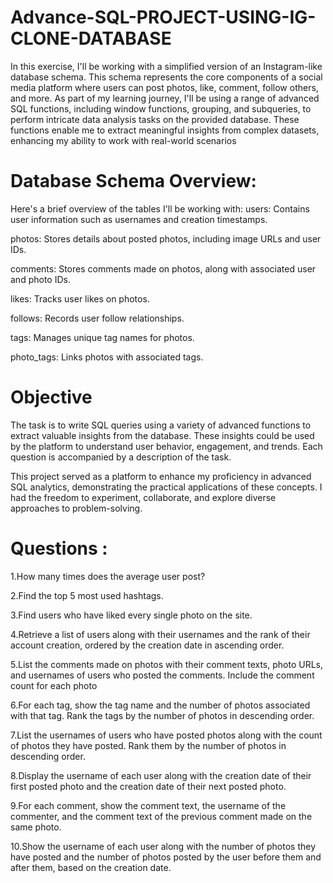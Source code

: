 # Advance-SQL-PROJECT-USING-IG-CLONE-DATABASE
In this exercise, I'll be working with a simplified version of an Instagram-like database schema. This schema represents the core components of a social media platform where users can post photos, like, comment, follow others, and more.
As part of my learning journey, I'll be using a range of advanced SQL functions, including window functions, grouping, and subqueries, to perform intricate data analysis tasks on the provided database. These functions enable me to extract meaningful insights from complex datasets, enhancing my ability to work with real-world scenarios

# Database Schema Overview:
Here's a brief overview of the tables I'll be working with:
users: Contains user information such as usernames and creation timestamps.

photos: Stores details about posted photos, including image URLs and user IDs.

comments: Stores comments made on photos, along with associated user and photo IDs.

likes: Tracks user likes on photos.

follows: Records user follow relationships.

tags: Manages unique tag names for photos.

photo_tags: Links photos with associated tags.

# Objective
The task is to write SQL queries using a variety of advanced functions to extract valuable insights from the database. These insights could be used by the platform to understand user behavior, engagement, and trends. Each question is accompanied by a description of the task.

This project served as a platform to enhance my proficiency in advanced SQL analytics, demonstrating the practical applications of these concepts. I had the freedom to experiment, collaborate, and explore diverse approaches to problem-solving.

# Questions : 
1.How many times does the average user post?

2.Find the top 5 most used hashtags.

3.Find users who have liked every single photo on the site.

4.Retrieve a list of users along with their usernames and the rank of their account creation, ordered by the creation date in ascending order.

5.List the comments made on photos with their comment texts, photo URLs, and usernames of users who posted the comments. Include the comment count for each photo

6.For each tag, show the tag name and the number of photos associated with that tag. Rank the tags by the number of photos in descending order.

7.List the usernames of users who have posted photos along with the count of photos they have posted. Rank them by the number of photos in descending order.

8.Display the username of each user along with the creation date of their first posted photo and the creation date of their next posted photo.

9.For each comment, show the comment text, the username of the commenter, and the comment text of the previous comment made on the same photo.

10.Show the username of each user along with the number of photos they have posted and the number of photos posted by the user before them and after them, based on the creation date.


